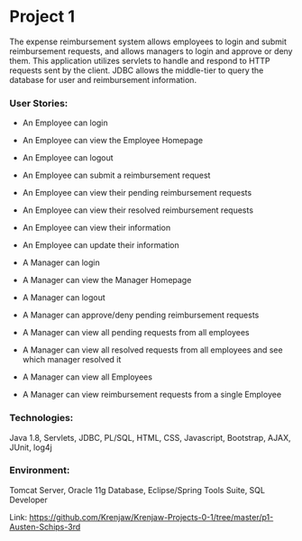 # Project 1

The expense reimbursement system allows employees to login and submit reimbursement requests, and allows managers to login and approve or deny them. This application utilizes servlets to handle and respond to HTTP requests sent by the client. JDBC allows the middle-tier to query the database for user and reimbursement information. 

### User Stories:
- An Employee can login
- An Employee can view the Employee Homepage
- An Employee can logout
- An Employee can submit a reimbursement request
- An Employee can view their pending reimbursement requests
- An Employee can view their resolved reimbursement requests
- An Employee can view their information
- An Employee can update their information 

- A Manager can login
- A Manager can view the Manager Homepage
- A Manager can logout
- A Manager can approve/deny pending reimbursement requests
- A Manager can view all pending requests from all employees
- A Manager can view all resolved requests from all employees and see which manager resolved it
- A Manager can view all Employees	
- A Manager can view reimbursement requests from a single Employee


### Technologies: 
Java 1.8, Servlets, JDBC, PL/SQL, HTML, CSS, Javascript, Bootstrap, AJAX, JUnit, log4j

### Environment: 
Tomcat Server, Oracle 11g Database, Eclipse/Spring Tools Suite, SQL Developer

Link: https://github.com/Krenjaw/Krenjaw-Projects-0-1/tree/master/p1-Austen-Schips-3rd
